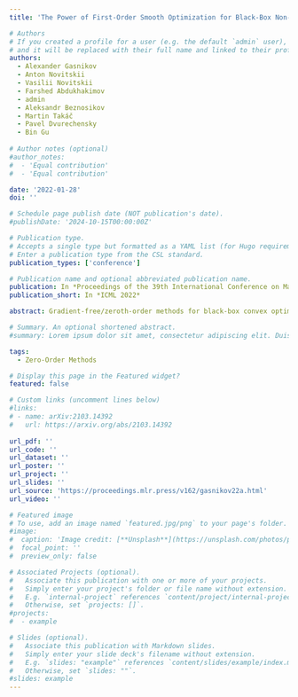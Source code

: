```yaml
---
title: 'The Power of First-Order Smooth Optimization for Black-Box Non-Smooth Problems'

# Authors
# If you created a profile for a user (e.g. the default `admin` user), write the username (folder name) here
# and it will be replaced with their full name and linked to their profile.
authors:
  - Alexander Gasnikov
  - Anton Novitskii
  - Vasilii Novitskii
  - Farshed Abdukhakimov
  - admin
  - Aleksandr Beznosikov
  - Martin Takáč
  - Pavel Dvurechensky
  - Bin Gu
  
# Author notes (optional)
#author_notes:
#  - 'Equal contribution'
#  - 'Equal contribution'

date: '2022-01-28'
doi: ''

# Schedule page publish date (NOT publication's date).
#publishDate: '2024-10-15T00:00:00Z'

# Publication type.
# Accepts a single type but formatted as a YAML list (for Hugo requirements).
# Enter a publication type from the CSL standard.
publication_types: ['conference']

# Publication name and optional abbreviated publication name.
publication: In *Proceedings of the 39th International Conference on Machine Learning (ICML 2022)* 
publication_short: In *ICML 2022*

abstract: Gradient-free/zeroth-order methods for black-box convex optimization have been extensively studied in the last decade with the main focus on oracle calls complexity. In this paper, besides the oracle complexity, we focus also on iteration complexity, and propose a generic approach that, based on optimal first-order methods, allows to obtain in a black-box fashion new zeroth-order algorithms for non-smooth convex optimization problems. Our approach not only leads to optimal oracle complexity, but also allows to obtain iteration complexity similar to first-order methods, which, in turn, allows to exploit parallel computations to accelerate the convergence of our algorithms. We also elaborate on extensions for stochastic optimization problems, saddle-point problems, and distributed optimization.

# Summary. An optional shortened abstract.
#summary: Lorem ipsum dolor sit amet, consectetur adipiscing elit. Duis posuere tellus ac convallis placerat. Proin tincidunt magna sed ex sollicitudin condimentum.

tags:
  - Zero-Order Methods

# Display this page in the Featured widget?
featured: false

# Custom links (uncomment lines below)
#links:
# - name: arXiv:2103.14392
#   url: https://arxiv.org/abs/2103.14392
   
url_pdf: ''
url_code: ''
url_dataset: ''
url_poster: ''
url_project: ''
url_slides: ''
url_source: 'https://proceedings.mlr.press/v162/gasnikov22a.html'
url_video: ''

# Featured image
# To use, add an image named `featured.jpg/png` to your page's folder.
#image:
#  caption: 'Image credit: [**Unsplash**](https://unsplash.com/photos/pLCdAaMFLTE)'
#  focal_point: ''
#  preview_only: false

# Associated Projects (optional).
#   Associate this publication with one or more of your projects.
#   Simply enter your project's folder or file name without extension.
#   E.g. `internal-project` references `content/project/internal-project/index.md`.
#   Otherwise, set `projects: []`.
#projects:
#  - example

# Slides (optional).
#   Associate this publication with Markdown slides.
#   Simply enter your slide deck's filename without extension.
#   E.g. `slides: "example"` references `content/slides/example/index.md`.
#   Otherwise, set `slides: ""`.
#slides: example
---
```

